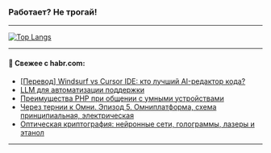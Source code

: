 ### Работает? Не трогай!

---
<!--
#### 🛠️ Technical stack:

![Java](https://img.shields.io/badge/Java-informational?logo=Oracle&style=flat&logoColor=white&color=FF4500)
![Kotlin](https://img.shields.io/badge/Kotlin-informational?logo=Kotlin&style=flat&logoColor=white&color=774D97)
![TS](https://img.shields.io/badge/TypeScript-informational?logo=typeScript&style=flat&logoColor=black&color=017acc)
![Python](https://img.shields.io/badge/Python-informational?logo=Python&style=flat&logoColor=black&color=ffdd54) <br>
![Spring](https://img.shields.io/badge/Spring-informational?logo=Spring&style=flat&logoColor=white&color=6DB33F) 
![SpringBoot](https://img.shields.io/badge/SpringBoot-informational?logo=SpringBoot&style=flat&logoColor=white&color=6DB33F)
![Nest](https://img.shields.io/badge/NestJS-informational?logo=NestJS&style=flat&logoColor=white&color=E0234E) 
![NodeJS](https://img.shields.io/badge/NodeJS-informational?logo=node.js&style=flat&logoColor=white&color=70A760)<br>
![PostgreSQL](https://img.shields.io/badge/PostgreSQL-informational?logo=PostgreSQL&style=flat&logoColor=white&color=DAA520)
![MongoDB](https://img.shields.io/badge/MongoDB-informational?logo=MongoDB&style=flat&logoColor=white&color=870000)
![Apache](https://img.shields.io/badge/Apache-informational?logo=apache&style=flat&logoColor=white&color=f74e28)

___ 
-->

<!--- #### 🛠️ : --->

[![Top Langs](https://github-readme-stats-82jvfl3w3-advtsettinggmailcoms-projects.vercel.app/api/top-langs/?username=zloylis&langs_count=10&hide_title=true&title_color=e6edf3&size_weight=0.5&count_weight=0.5&layout=compact&hide_progress=true&hide_border=true&theme=dracula)](https://github.com/zloylis)

<!---


####  :octocat:&nbsp;&nbsp; Статистика:

![GitHub stats](https://github-readme-stats-u2qms2cxw-advtsettinggmailcoms-projects.vercel.app/api?username=zloylis&show_icons=true&hide_border=true&theme=dracula&title_color=e6edf3&include_all_commits=true&count_private=true&hide_rank=false&hide_title=true&rank_icon=github)
-->
---

#### 💬 Свежее с habr.com:

<!-- BLOG-POST-LIST:START -->
- [[Перевод] Windsurf vs Cursor IDE: кто лучший AI-редактор кода?](https://habr.com/ru/articles/879038/?utm_source=habrahabr&utm_medium=rss&utm_campaign=879038)
- [LLM для автоматизации поддержки](https://habr.com/ru/companies/tbank/articles/879128/?utm_source=habrahabr&utm_medium=rss&utm_campaign=879128)
- [Преимущества PHP при общении с умными устройствами](https://habr.com/ru/companies/oleg-bunin/articles/879590/?utm_source=habrahabr&utm_medium=rss&utm_campaign=879590)
- [Через тернии к Омни. Эпизод 5. Омниплатформа, схема принципиальная, электрическая](https://habr.com/ru/companies/vtb/articles/869954/?utm_source=habrahabr&utm_medium=rss&utm_campaign=869954)
- [Оптическая криптография: нейронные сети, голограммы, лазеры и этанол](https://habr.com/ru/companies/ua-hosting/articles/879288/?utm_source=habrahabr&utm_medium=rss&utm_campaign=879288)
<!-- BLOG-POST-LIST:END -->

---
